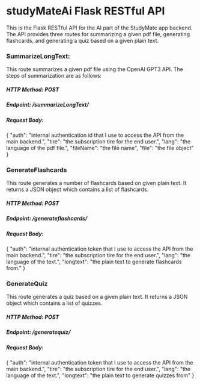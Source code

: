 # studyMateAi Flask RESTful API

This is the Flask RESTful API for the AI part of the StudyMate app backend. The API provides three routes for summarizing a given pdf file, generating flashcards, and generating a quiz based on a given plain text.

### SummarizeLongText:
This route summarizes a given pdf file using the OpenAI GPT3 API. The steps of summarization are as follows:
##### HTTP Method: POST
##### Endpoint: /summarizeLongText/
##### Request Body:
{
    "auth": "internal authentication id that I use to access the API from the main backend.",
    "tire": "the subscription tire for the end user.",
    "lang": "the language of the pdf file.",
    "fileName": "the file name",
    "file": "the file object"
}

### GenerateFlashcards
This route generates a number of flashcards based on given plain text. It returns a JSON object which contains a list of flashcards.
##### HTTP Method: POST
##### Endpoint: /generateflashcards/
##### Request Body:
{
    "auth": "internal authentication token that I use to access the API from the main backend.",
    "tire": "the subscription tire for the end user.",
    "lang": "the language of the text.",
    "longtext": "the plain text to generate flashcards from."
}

### GenerateQuiz
This route generates a quiz based on a given plain text. It returns a JSON object which contains a list of quizzes.
##### HTTP Method: POST
##### Endpoint: /generatequiz/
##### Request Body:
{
    "auth": "internal authentication token that I use to access the API from the main backend.",
    "tire": "the subscription tire for the end user.",
    "lang": "the language of the text.",
    "longtext": "the plain text to generate quizzes from"
}

